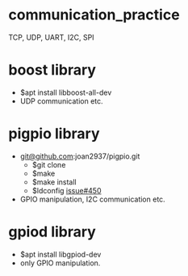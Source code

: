 # communication_practice
TCP, UDP, UART, I2C, SPI

# boost library
- $apt install libboost-all-dev
- UDP communication etc.

# pigpio library
- git@github.com:joan2937/pigpio.git
    - $git clone 
    - $make 
    - $make install
    - $ldconfig  [issue#450](https://github.com/joan2937/pigpio/issues/450)
- GPIO manipulation, I2C communication etc.

# gpiod library
- $apt install libgpiod-dev
- only GPIO manipulation.

